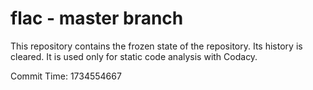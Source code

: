# flac - master branch

This repository contains the frozen state of the repository.
Its history is cleared. It is used only for static code
analysis with Codacy.

Commit Time: 1734554667